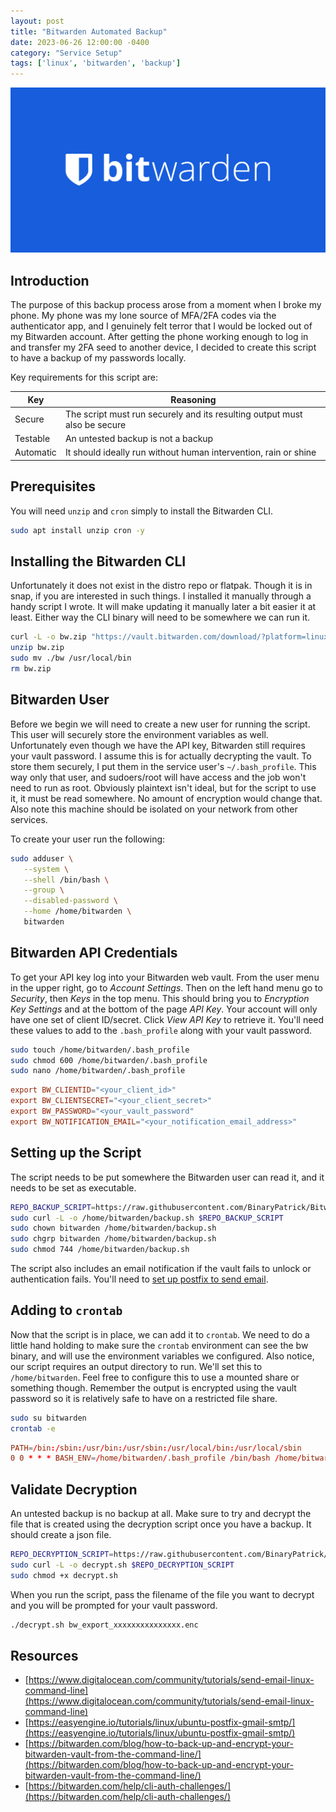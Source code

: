 ```yaml
---
layout: post
title: "Bitwarden Automated Backup"
date: 2023-06-26 12:00:00 -0400
category: "Service Setup"
tags: ['linux', 'bitwarden', 'backup']
---
```


![Bitwarden Logo](/assets/img/bitwarden-automated-backup/bitwarden-og-alt.png)

## Introduction

The purpose of this backup process arose from a moment when I broke my phone. My phone was my lone source of MFA/2FA codes via the authenticator app, and I genuinely felt terror that I would be locked out of my Bitwarden account. After getting the phone working enough to log in and transfer my 2FA seed to another device, I decided to create this script to have a backup of my passwords locally.

Key requirements for this script are:

| Key | Reasoning |
|---|---|
| Secure | The script must run securely and its resulting output must also be secure
| Testable | An untested backup is not a backup
| Automatic | It should ideally run without human intervention, rain or shine

## Prerequisites

You will need `unzip` and `cron` simply to install the Bitwarden CLI.

```bash
sudo apt install unzip cron -y
```

## Installing the Bitwarden CLI

Unfortunately it does not exist in the distro repo or flatpak. Though it is in snap, if you are interested in such things. I installed it manually through a handy script I wrote. It will make updating it manually later a bit easier it at least. Either way the CLI binary will need to be somewhere we can run it.

```bash
curl -L -o bw.zip "https://vault.bitwarden.com/download/?platform=linux&app=cli"
unzip bw.zip
sudo mv ./bw /usr/local/bin
rm bw.zip
```

## Bitwarden User

Before we begin we will need to create a new user for running the script. This user will securely store the environment variables as well. Unfortunately even though we have the API key, Bitwarden still requires your vault password. I assume this is for actually decrypting the vault. To store them securely, I put them in the service user's `~/.bash_profile`. This way only that user, and sudoers/root will have access and the job won't need to run as root. Obviously plaintext isn't ideal, but for the script to use it, it must be read somewhere. No amount of encryption would change that. Also note this machine should be isolated on your network from other services. 

To create your user run the following:

```bash
sudo adduser \
   --system \
   --shell /bin/bash \
   --group \
   --disabled-password \
   --home /home/bitwarden \
   bitwarden
```

## Bitwarden API Credentials

To get your API key log into your Bitwarden web vault. From the user menu in the upper right, go to _Account Settings_. Then on the left hand menu go to _Security_, then _Keys_ in the top menu. This should bring you to _Encryption Key Settings_ and at the bottom of the page _API Key_. Your account will only have one set of client ID/secret. Click _View API Key_ to retrieve it. You'll need these values to add to the `.bash_profile` along with your vault password.

```bash
sudo touch /home/bitwarden/.bash_profile
sudo chmod 600 /home/bitwarden/.bash_profile
sudo nano /home/bitwarden/.bash_profile
```

```conf
export BW_CLIENTID="<your_client_id>"
export BW_CLIENTSECRET="<your_client_secret>"
export BW_PASSWORD="<your_vault_password"
export BW_NOTIFICATION_EMAIL="<your_notification_email_address>"
```

## Setting up the Script

The script needs to be put somewhere the Bitwarden user can read it, and it needs to be set as executable.

```bash
REPO_BACKUP_SCRIPT=https://raw.githubusercontent.com/BinaryPatrick/BitwardenBackup/main/backup.sh
sudo curl -L -o /home/bitwarden/backup.sh $REPO_BACKUP_SCRIPT
sudo chown bitwarden /home/bitwarden/backup.sh
sudo chgrp bitwarden /home/bitwarden/backup.sh
sudo chmod 744 /home/bitwarden/backup.sh
```

The script also includes an email notification if the vault fails to unlock or authentication fails. You'll need to [set up postfix to send email](/posts/configuring-postfix-with-gmail/).

## Adding to `crontab`

Now that the script is in place, we can add it to `crontab`. We need to do a little hand holding to make sure the `crontab` environment can see the bw binary, and will use the environment variables we configured. Also notice, our script requires an output directory to run. We'll set this to `/home/bitwarden`. Feel free to configure this to use a mounted share or something though. Remember the output is encrypted using the vault password so it is relatively safe to have on a restricted file share.

```bash
sudo su bitwarden
crontab -e
```

```conf
PATH=/bin:/sbin:/usr/bin:/usr/sbin:/usr/local/bin:/usr/local/sbin
0 0 * * * BASH_ENV=/home/bitwarden/.bash_profile /bin/bash /home/bitwarden/backup.sh /home/bitwarden
```

## Validate Decryption

An untested backup is no backup at all. Make sure to try and decrypt the file that is created using the decryption script once you have a backup. It should create a json file.

```bash
REPO_DECRYPTION_SCRIPT=https://raw.githubusercontent.com/BinaryPatrick/BitwardenBackup/main/decrypt.sh
sudo curl -L -o decrypt.sh $REPO_DECRYPTION_SCRIPT
sudo chmod +x decrypt.sh
```

When you run the script, pass the filename of the file you want to decrypt and you will be prompted for your vault password.

```bash
./decrypt.sh bw_export_xxxxxxxxxxxxxxx.enc
```

## Resources
- [https://www.digitalocean.com/community/tutorials/send-email-linux-command-line](https://www.digitalocean.com/community/tutorials/send-email-linux-command-line)
- [https://easyengine.io/tutorials/linux/ubuntu-postfix-gmail-smtp/](https://easyengine.io/tutorials/linux/ubuntu-postfix-gmail-smtp/)
- [https://bitwarden.com/blog/how-to-back-up-and-encrypt-your-bitwarden-vault-from-the-command-line/](https://bitwarden.com/blog/how-to-back-up-and-encrypt-your-bitwarden-vault-from-the-command-line/)
- [https://bitwarden.com/help/cli-auth-challenges/](https://bitwarden.com/help/cli-auth-challenges/)